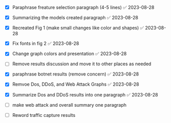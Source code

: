 
- [x] Paraphrase freature selection paragraph (4-5 lines) ✅ 2023-08-28

- [x] Summarizing the models created paragraph ✅ 2023-08-28

- [x] Recreated Fig 1 (make small changes like color and shapes) ✅ 2023-08-28

- [x] Fix fonts in fig 2 ✅ 2023-08-28

- [x] Change graph colors and presentation ✅ 2023-08-28

- [ ] Remove results discussion and move it to other places as needed

- [x] paraphrase botnet results (remove concern) ✅ 2023-08-28

- [x] Remvoe Dos, DDoS, and Web Attack Graphs ✅ 2023-08-28

- [x] Summarize Dos and DDoS results into one paragraph ✅ 2023-08-28

- [ ] make web attack and overall summary one paragraph

- [ ] Reword traffic capture results

